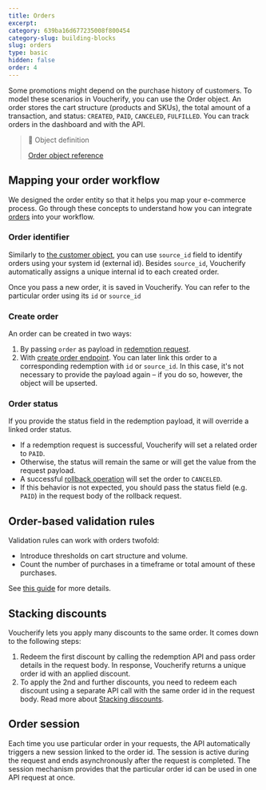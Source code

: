 ```yaml
---
title: Orders
excerpt: 
category: 639ba16d677235008f800454
category-slug: building-blocks
slug: orders
type: basic
hidden: false
order: 4
---
```


Some promotions might depend on the purchase history of customers. To model these scenarios in Voucherify, you can use the Order object. An order stores the cart structure (products and SKUs), the total amount of a transaction, and status: `CREATED`, `PAID`, `CANCELED`, `FULFILLED`. You can track orders in the dashboard and with the API.

> 📘 Object definition
> 
> [Order object reference](ref:get-order)

## Mapping your order workflow

We designed the order entity so that it helps you map your e-commerce process. Go through these concepts to understand how you can integrate [orders](ref:get-order) into your workflow.

### Order identifier

Similarly to [the customer object](ref:get-customer), you can use `source_id` field to identify orders using your system id (external id). Besides `source_id`, Voucherify automatically assigns a unique internal id to each created order.

Once you pass a new order, it is saved in Voucherify. You can refer to the particular order using its `id` or `source_id`

### Create order

An order can be created in two ways: 
 1.  By passing `order` as payload in [redemption request](ref:redeem-voucher). 
 2. With [create order endpoint](ref:create-order). You can later link this order to a corresponding redemption with `id` or `source_id`. In this case, it's not necessary to provide the payload again – if you do so, however, the object will be upserted.

### Order status

If you provide the status field in the redemption payload, it will override a linked order status.
* If a redemption request is successful, Voucherify will set a related order to `PAID`.
* Otherwise, the status will remain the same or will get the value from the request payload.
* A successful [rollback operation](ref:rollback-redemption) will set the order to `CANCELED`.
* If this behavior is not expected, you should pass the status field (e.g. `PAID`) in the request body of the rollback request.

## Order-based validation rules

Validation rules can work with orders twofold:

- Introduce thresholds on cart structure and volume.
- Count the number of purchases in a timeframe or total amount of these purchases.

See [this guide](https://support.voucherify.io/article/263-how-can-i-track-customer-orders#rules) for more details.

## Stacking discounts

Voucherify lets you apply many discounts to the same order. It comes down to the following steps:
1. Redeem the first discount by calling the redemption API and pass order details in the request body. In response, Voucherify returns a unique order id with an applied discount.
2. To apply the 2nd and further discounts, you need to redeem each discount using a separate API call with the same order id in the request body. 
Read more about [Stacking discounts](doc:manage-stackable-discounts).

## Order session

Each time you use particular order in your requests, the API automatically triggers a new session linked to the order id. The session is active during the request and ends asynchronously after the request is completed. The session mechanism provides that the particular order id can be used in one API request at once.